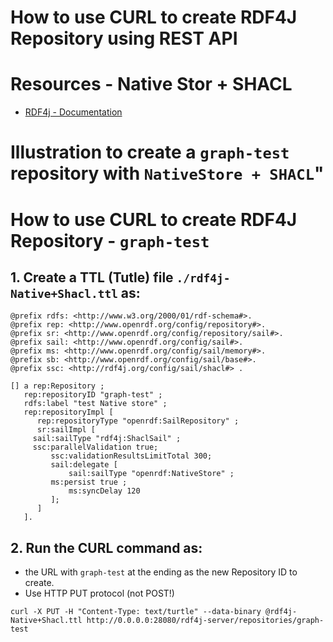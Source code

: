 # How to use CURL to create RDF4J Repository using REST API

# Resources - Native Stor + SHACL
* [RDF4j - Documentation](https://rdf4j.org/documentation/reference/configuration/#shacl-sail)

# Illustration to create a `graph-test` repository with `NativeStore + SHACL`"

# How to use CURL to create RDF4J Repository - `graph-test`
## 1. Create a TTL (Tutle) file `./rdf4j-Native+Shacl.ttl` as:
```
@prefix rdfs: <http://www.w3.org/2000/01/rdf-schema#>.
@prefix rep: <http://www.openrdf.org/config/repository#>.
@prefix sr: <http://www.openrdf.org/config/repository/sail#>.
@prefix sail: <http://www.openrdf.org/config/sail#>.
@prefix ms: <http://www.openrdf.org/config/sail/memory#>.
@prefix sb: <http://www.openrdf.org/config/sail/base#>.
@prefix ssc: <http://rdf4j.org/config/sail/shacl#> .

[] a rep:Repository ;
   rep:repositoryID "graph-test" ;
   rdfs:label "test Native store" ;
   rep:repositoryImpl [
      rep:repositoryType "openrdf:SailRepository" ;
      sr:sailImpl [
	 sail:sailType "rdf4j:ShaclSail" ;
	 ssc:parallelValidation true;
         ssc:validationResultsLimitTotal 300;
         sail:delegate [
             sail:sailType "openrdf:NativeStore" ;
	     ms:persist true ;
    	     ms:syncDelay 120
         ];
      ]
   ].
```
## 2. Run the CURL command as:
* the URL with `graph-test` at the ending as the new Repository ID to create.
* Use HTTP PUT protocol (not POST!)
```
curl -X PUT -H "Content-Type: text/turtle" --data-binary @rdf4j-Native+Shacl.ttl http://0.0.0.0:28080/rdf4j-server/repositories/graph-test
```
